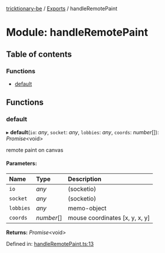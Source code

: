 [tricktionary-be](../README.md) / [Exports](../modules.md) / handleRemotePaint

# Module: handleRemotePaint

## Table of contents

### Functions

- [default](handleremotepaint.md#default)

## Functions

### default

▸ **default**(`io`: *any*, `socket`: *any*, `lobbies`: *any*, `coords`: *number*[]): *Promise*<void\>

remote paint on canvas

#### Parameters:

Name | Type | Description |
:------ | :------ | :------ |
`io` | *any* | (socketio)   |
`socket` | *any* | (socketio)   |
`lobbies` | *any* | memo-object   |
`coords` | *number*[] | mouse coordinates [x, y, x, y]    |

**Returns:** *Promise*<void\>

Defined in: [handleRemotePaint.ts:13](https://github.com/story-squad/tricktionary-be/blob/3bf28b7/src/sockets/handleRemotePaint.ts#L13)
